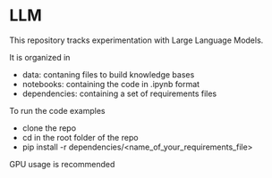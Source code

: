 # LLM 

This repository tracks experimentation with Large Language Models.

It is organized in 
- data: contaning files to build knowledge bases
- notebooks: containing the code in .ipynb format
- dependencies: containing a set of requirements files 

To run the code examples
- clone the repo
- cd in the root folder of the repo
- pip install -r dependencies/<name_of_your_requirements_file>

GPU usage is recommended
